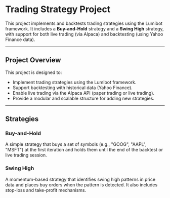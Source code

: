 # Trading Strategy Project

This project implements and backtests trading strategies using the Lumibot framework. It includes a **Buy-and-Hold** strategy and a **Swing High** strategy, with support for both live trading (via Alpaca) and backtesting (using Yahoo Finance data).


---

## Project Overview

This project is designed to:
- Implement trading strategies using the Lumibot framework.
- Support backtesting with historical data (Yahoo Finance).
- Enable live trading via the Alpaca API (paper trading or live trading).
- Provide a modular and scalable structure for adding new strategies.

---

## Strategies

### Buy-and-Hold
A simple strategy that buys a set of symbols (e.g., "GOOG", "AAPL", "MSFT") at the first iteration and holds them until the end of the backtest or live trading session.

### Swing High
A momentum-based strategy that identifies swing high patterns in price data and places buy orders when the pattern is detected. It also includes stop-loss and take-profit mechanisms.
